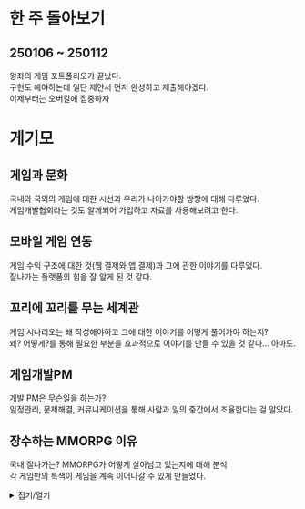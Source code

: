 # 한 주 돌아보기
## 250106 ~ 250112

왕좌의 게임 포트폴리오가 끝났다.\
구현도 해야하는데 일단 제안서 먼저 완성하고 제출해야겠다.\
이제부터는 오버킬에 집중하자



# 게기모
## 게임과 문화
국내와 국외의 게임에 대한 시선과 우리가 나아가야할 방향에 대해 다루었다.\
게임개발협회라는 것도 알게되어 가입하고 자료를 사용해보려고 한다.

## 모바일 게임 연동
게임 수익 구조에 대한 것(웹 결제와 앱 결제)과 그에 관한 이야기를 다루었다.\
잘나가는 플랫폼의 힘을 잘 알게 된 것 같다.

## 꼬리에 꼬리를 무는 세계관
게임 시나리오는 왜 작성해야하고 그에 대한 이야기를 어떻게 풀어가야 하는지?\
왜? 어떻게?를 통해 필요한 부분을 효과적으로 이야기를 만들 수 있을 것 같다... 아마도.

## 게임개발PM
개발 PM은 무슨일을 하는가?\
일정관리, 문제해결, 커뮤니케이션을 통해 사람과 일의 중간에서 조율한다는 걸 알았다.

## 장수하는 MMORPG 이유
국내 잘나가는? MMORPG가 어떻게 살아남고 있는지에 대해 분석\
각 게임만의 특색이 게임을 계속 이어나갈 수 있게 만들었다.



<details>
<summary>접기/열기</summary>

![image](https://github.com/user-attachments/assets/91541fff-8dd1-4553-92a9-b1e7abb26e2b)

잘 쉬다 왔다. 얼마나 열심히 살아야할지도 알았다.
</details>

